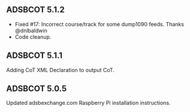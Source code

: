 ADSBCOT 5.1.2
-------------
- Fixed #17: Incorrect course/track for some dump1090 feeds. Thanks @dnlbaldwin
- Code cleanup.

ADSBCOT 5.1.1
-------------
Adding CoT XML Declaration to output CoT.

ADSBCOT 5.0.5
-------------
Updated adsbexchange.com Raspberry Pi installation instructions.
